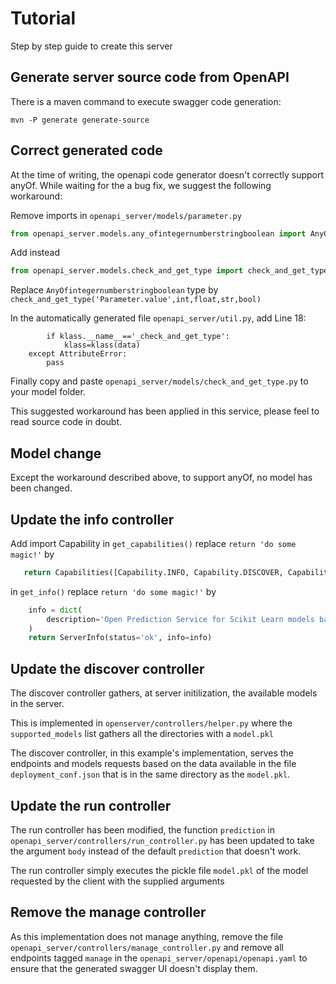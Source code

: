 # Tutorial

Step by step guide to create this server

## Generate server source code from OpenAPI

There is a maven command to execute swagger code generation:

`mvn -P generate generate-source`

## Correct generated code

At the time of writing, the openapi code generator doesn't correctly support anyOf. While waiting for the a bug fix, we suggest the following workaround:

Remove imports in `openapi_server/models/parameter.py`

```python
from openapi_server.models.any_ofintegernumberstringboolean import AnyOfintegernumberstringboolean
```

Add instead

```python
from openapi_server.models.check_and_get_type import check_and_get_type
```

Replace `AnyOfintegernumberstringboolean` type by `check_and_get_type('Parameter.value',int,float,str,bool)`

In the automatically generated file `openapi_server/util.py`, add Line 18:

```    try:
        if klass.__name__=='_check_and_get_type':
            klass=klass(data)
    except AttributeError:
        pass
```

Finally copy and paste `openapi_server/models/check_and_get_type.py` to your model folder.

This suggested workaround has been applied in this service, please feel to read source code in doubt.

## Model change

Except the workaround described above, to support anyOf, no model has been changed.

## Update the info controller

Add import Capability
in `get_capabilities()` replace `return 'do some magic!'` by

```python
   return Capabilities([Capability.INFO, Capability.DISCOVER, Capability.RUN])
```

in `get_info()` replace `return 'do some magic!'` by

```python
    info = dict(
        description='Open Prediction Service for Scikit Learn models based on OPSv2 API'
    )
    return ServerInfo(status='ok', info=info)
```

## Update the discover controller

The discover controller gathers, at server initilization, the available models in the server.

This is implemented in `openserver/controllers/helper.py` where the `supported_models` list gathers all the directories with a `model.pkl`

The discover controller, in this example's implementation,  serves the endpoints and models requests based on the data available in the file `deployment_conf.json` that is in the same directory as the `model.pkl`.

## Update the run controller

The run controller has been modified, the function `prediction` in `openapi_server/controllers/run_controller.py` has been updated to take the argument `body` instead of the default `prediction` that doesn't work.

The run controller simply executes the pickle file `model.pkl` of the model requested by the client with the supplied arguments

## Remove the manage controller

As this implementation does not manage anything, remove the file `openapi_server/controllers/manage_controller.py` and remove all endpoints tagged `manage` in the `openapi_server/openapi/openapi.yaml` to ensure that the generated swagger UI doesn't display them.

